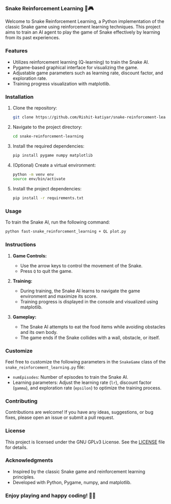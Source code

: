 ### Snake Reinforcement Learning 🐍🎮

Welcome to Snake Reinforcement Learning, a Python implementation of the classic Snake game using reinforcement learning techniques. This project aims to train an AI agent to play the game of Snake effectively by learning from its past experiences.

### Features

- Utilizes reinforcement learning (Q-learning) to train the Snake AI.
- Pygame-based graphical interface for visualizing the game.
- Adjustable game parameters such as learning rate, discount factor, and exploration rate.
- Training progress visualization with matplotlib.

### Installation

1. Clone the repository:
   ```bash
   git clone https://github.com/Rishit-katiyar/snake-reinforcement-learning.git
   ```

2. Navigate to the project directory:
   ```bash
   cd snake-reinforcement-learning
   ```

3. Install the required dependencies:
   ```bash
   pip install pygame numpy matplotlib
   ```

4. (Optional) Create a virtual environment:
   ```bash
   python -m venv env
   source env/bin/activate
   ```

5. Install the project dependencies:
   ```bash
   pip install -r requirements.txt
   ```

### Usage

To train the Snake AI, run the following command:
```bash
python fast-snake_reinforcement_learning + QL plot.py
```

### Instructions

1. **Game Controls:**
   - Use the arrow keys to control the movement of the Snake.
   - Press `Q` to quit the game.

2. **Training:**
   - During training, the Snake AI learns to navigate the game environment and maximize its score.
   - Training progress is displayed in the console and visualized using matplotlib.

3. **Gameplay:**
   - The Snake AI attempts to eat the food items while avoiding obstacles and its own body.
   - The game ends if the Snake collides with a wall, obstacle, or itself.

### Customize

Feel free to customize the following parameters in the `SnakeGame` class of the `snake_reinforcement_learning.py` file:

- `numEpisodes`: Number of episodes to train the Snake AI.
- Learning parameters: Adjust the learning rate (`lr`), discount factor (`gamma`), and exploration rate (`epsilon`) to optimize the training process.

### Contributing

Contributions are welcome! If you have any ideas, suggestions, or bug fixes, please open an issue or submit a pull request.

### License

This project is licensed under the GNU GPLv3 License. See the [LICENSE](LICENSE) file for details.

### Acknowledgments

- Inspired by the classic Snake game and reinforcement learning principles.
- Developed with Python, Pygame, numpy, and matplotlib.

### Enjoy playing and happy coding! 🎉🐍
